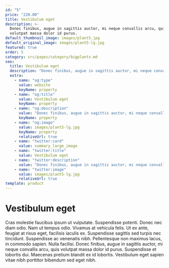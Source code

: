 ```yaml
---
id: "5"
price: "220.00"
title: Vestibulum eget
description: >-
  Donec finibus, augue in sagittis auctor, mi neque convallis arcu, quis
  volutpat massa dolor id purus.
default_thumbnail_image: images/plant5.jpg
default_original_image: images/plant5-lg.jpg
featured: true
order: 5
category: src/pages/category/bigplants.md
seo:
  title: Vestibulum eget
  description: "Donec finibus, augue in sagittis auctor, mi neque convallis arcu"
  extra:
    - name: "og:type"
      value: website
      keyName: property
    - name: "og:title"
      value: Vestibulum eget
      keyName: property
    - name: "og:description"
      value: "Donec finibus, augue in sagittis auctor, mi neque convallis arcu"
      keyName: property
    - name: "og:image"
      value: images/plant5-lg.jpg
      keyName: property
      relativeUrl: true
    - name: "twitter:card"
      value: summary_large_image
    - name: "twitter:title"
      value: Vestibulum eget
    - name: "twitter:description"
      value: "Donec finibus, augue in sagittis auctor, mi neque convallis arcu"
    - name: "twitter:image"
      value: images/plant5-lg.jpg
      relativeUrl: true
template: product
---
```


# Vestibulum eget

Cras molestie faucibus ipsum ut vulputate. Suspendisse potenti. Donec nec diam odio. Nam ut tempus odio. Vivamus at vehicula felis. Ut ex ante, feugiat at risus eget, facilisis iaculis ex. Suspendisse sagittis sed turpis nec tincidunt. Suspendisse ac venenatis nibh. Pellentesque non maximus lacus, in commodo sapien. Nulla facilisi. Donec finibus, augue in sagittis auctor, mi neque convallis arcu, quis volutpat massa dolor id purus. Suspendisse et lobortis dui. Maecenas pretium blandit ex id lobortis. Vestibulum eget sapien vitae nibh porttitor bibendum sed eget nibh.
